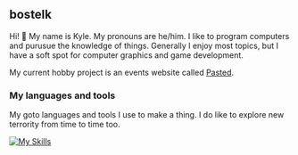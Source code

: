 ## bostelk

Hi! 👋 My name is Kyle. My pronouns are he/him. I like to program computers and purusue the knowledge of things. Generally I enjoy most topics, but I have a soft spot for computer graphics and game development.

My current hobby project is an events website called [Pasted](https://pasted.ca).

### My languages and tools
My goto languages and tools I use to make a thing. I do like to explore new terrority from time to time too.

[![My Skills](https://skillicons.dev/icons?i=cs,cpp,python,javascript,blender,django,godot,gradle,vim&theme=dark)](https://skillicons.dev)
